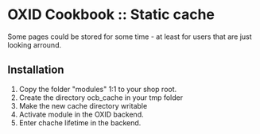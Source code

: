 OXID Cookbook :: Static cache
=============================
Some pages could be stored for some time - at least for users that are just looking arround.

Installation
------------
1.    Copy the folder "modules" 1:1 to your shop root.
2.    Create the directory ocb_cache in your tmp folder
3.    Make the new cache directory writable
4.    Activate module in the OXID backend.
5.    Enter chache lifetime in the backend.

